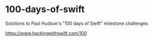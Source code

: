 # 100-days-of-swift
Solutions to Paul Hudson's "100 days of Swift" milestone challenges

https://www.hackingwithswift.com/100

